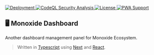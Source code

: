<a href="https://manage.monoxide.ezralazuardy.com">
  <img src="https://therealsujitk-vercel-badge.vercel.app/?app=monoxide-dashboard" alt="Deployment">
</a>
<a href="https://github.com/BMO-technocorner/monoxide-dashboard/actions/workflows/codeql-analysis.yml">
  <img src="https://img.shields.io/github/workflow/status/BMO-technocorner/monoxide-dashboard/CodeQL?label=security" alt="CodeQL Security Analysis" target="_blank" rel="noopener noreferrer">
</a>
<a href="https://github.com/BMO-technocorner/monoxide-dashboard/blob/master/LICENSE">
  <img src="https://img.shields.io/github/license/BMO-technocorner/monoxide-dashboard" alt="License" target="_blank" rel="noopener noreferrer">
</a>
<a href="https://web.dev/progressive-web-apps">
    <img alt="PWA Support" src="https://img.shields.io/badge/%20pwa-enabled-blueviolet">
</a>

## :desktop_computer: Monoxide Dashboard

Another dashboard management panel for Monoxide Ecosystem.

> Written in [Typescript](https://www.typescriptlang.org) using [Next](https://nextjs.org) and [React](https://reactjs.org).
